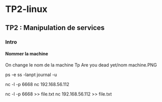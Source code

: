 # TP2-linux

## TP2 : Manipulation de services

### Intro

#### Nommer la machine

On change le nom de la machine 
Tp Are you dead yet/nom machine.PNG

ps -e
ss -lanpt
journal -u

nc -l -p 6668
nc 192.168.56.112

nc -l -p 6668 >> file.txt
nc 192.168.56.112 >> file.txt